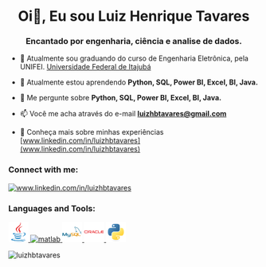 <h1 align="center">Oi👋, Eu sou Luiz Henrique Tavares</h1>
<h3 align="center">Encantado por engenharia, ciência e analise de dados.</h3>

- 🔭 Atualmente sou graduando do curso de Engenharia Eletrônica, pela UNIFEI. [Universidade Federal de Itajubá](https://unifei.edu.br/)

- 🌱 Atualmente estou aprendendo **Python, SQL, Power BI, Excel, BI, Java.**

- 💬 Me pergunte sobre **Python, SQL, Power BI, Excel, BI, Java.**

- 📫 Você me acha através do e-mail **luizhbtavares@gmail.com**

- 📄 Conheça mais sobre minhas experiências [www.linkedin.com/in/luizhbtavares](www.linkedin.com/in/luizhbtavares)

<h3 align="left">Connect with me:</h3>
<p align="left">
<a href="https://linkedin.com/in/www.linkedin.com/in/luizhbtavares" target="blank"><img align="center" src="https://raw.githubusercontent.com/rahuldkjain/github-profile-readme-generator/master/src/images/icons/Social/linked-in-alt.svg" alt="www.linkedin.com/in/luizhbtavares" height="30" width="40" /></a>
</p>

<h3 align="left">Languages and Tools:</h3>
<p align="left"> <a href="https://www.java.com" target="_blank" rel="noreferrer"> <img src="https://raw.githubusercontent.com/devicons/devicon/master/icons/java/java-original.svg" alt="java" width="40" height="40"/> </a> <a href="https://www.mathworks.com/" target="_blank" rel="noreferrer"> <img src="https://upload.wikimedia.org/wikipedia/commons/2/21/Matlab_Logo.png" alt="matlab" width="40" height="40"/> </a> <a href="https://www.mysql.com/" target="_blank" rel="noreferrer"> <img src="https://raw.githubusercontent.com/devicons/devicon/master/icons/mysql/mysql-original-wordmark.svg" alt="mysql" width="40" height="40"/> </a> <a href="https://www.oracle.com/" target="_blank" rel="noreferrer"> <img src="https://raw.githubusercontent.com/devicons/devicon/master/icons/oracle/oracle-original.svg" alt="oracle" width="40" height="40"/> </a> <a href="https://www.python.org" target="_blank" rel="noreferrer"> <img src="https://raw.githubusercontent.com/devicons/devicon/master/icons/python/python-original.svg" alt="python" width="40" height="40"/> </a> </p>

<p><img align="center" src="https://github-readme-stats.vercel.app/api/top-langs?username=luizhbtavares&show_icons=true&locale=en&layout=compact" alt="luizhbtavares" /></p>

<!---
- 👋 Hi, I’m @LuizhbTavares
- 👀 I’m interested in ...
- 🌱 I’m currently learning ...
- 💞️ I’m looking to collaborate on ...
- 📫 How to reach me ...


LuizhbTavares/LuizhbTavares is a ✨ special ✨ repository because its `README.md` (this file) appears on your GitHub profile.
You can click the Preview link to take a look at your changes.
--->
